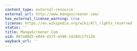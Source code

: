 ```yaml
---
content_type: external-resource
external_url: http://www.mangascreener.com/
has_external_license_warning: true
license: https://en.wikipedia.org/wiki/All_rights_reserved
status: ''
title: MangaScreener.Com
uid: 007a80d5-e8d4-4575-a596-2428dc27512b
wayback_url: ''
---
```

